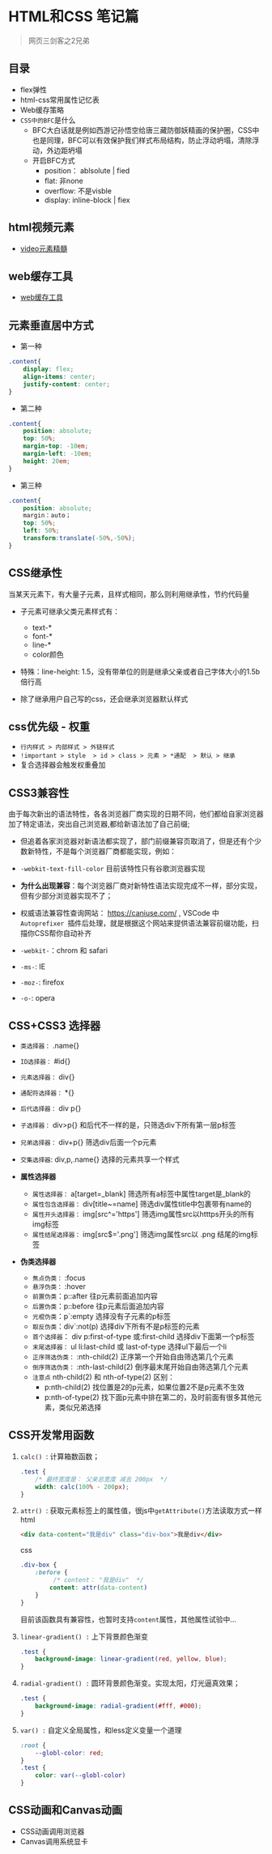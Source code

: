 # HTML和CSS 笔记篇

> 网页三剑客之2兄弟

## 目录
- flex弹性
- html-css常用属性记忆表
- Web缓存策略
- `CSS中的BFC`是什么
  - BFC大白话就是例如西游记孙悟空给唐三藏防御妖精画的保护圈，CSS中也是同理，BFC可以有效保护我们样式布局结构，防止浮动坍塌，清除浮动，外边距坍塌
  - 开启BFC方式
    - position： ablsolute | fied
    - flat: 非none
    - overflow: 不是visble
    - display: inline-block | fiex

## html视频元素
* [video元素精髓](./video/README.md)

## web缓存工具
* [web缓存工具](./Web缓存.md)

## 元素垂直居中方式
* 第一种
```css
.content{
	display: flex;
	align-items: center;
	justify-content: center;
}
```
* 第二种
```css
.content{
	position: absolute;
	top: 50%;
	margin-top: -10em;
	margin-left: -10em;
	height: 20em;
}
```
* 第三种
```css
.content{
	position: absolute;
	margin：auto；
	top: 50%;	
	left: 50%;	
	transform:translate(-50%,-50%);
}

```

## CSS继承性
当某天元素下，有大量子元素，且样式相同，那么则利用继承性，节约代码量
* 子元素可继承父类元素样式有：
  * text-*
  * font-*
  * line-*
  * color颜色

* 特殊：line-height: 1.5，没有带单位的则是继承父亲或者自己字体大小的1.5b倍行高
* 除了继承用户自己写的css，还会继承浏览器默认样式

## css优先级 - 权重
* `行内样式 > 内部样式 > 外链样式`
* `!important > style  > id > class > 元素 > *通配  > 默认 > 继承`
* 复合选择器会触发权重叠加

## CSS3兼容性
由于每次新出的语法特性，各各浏览器厂商实现的日期不同，他们都给自家浏览器加了特定语法，突出自己浏览器,都给新语法加了自己前缀;

* 但追着各家浏览器对新语法都实现了，部门前缀兼容页取消了，但是还有个少数新特性，不是每个浏览器厂商都能实现，例如：
* `-webkit-text-fill-color` 目前该特性只有谷歌浏览器实现

* **为什么出现兼容**：每个浏览器厂商对新特性语法实现完成不一样，部分实现，但有少部分浏览器实现不了；

* 权威语法兼容性查询网站： https://caniuse.com/ , VSCode 中 `Autoprefixer
`插件后处理，就是根据这个网站来提供语法兼容前缀功能，扫描你CSS帮你自动补齐

* `-webkit-`：chrom 和 safari
* `-ms-`: IE
* `-moz-`: firefox
* `-o-`: opera

## CSS+CSS3 选择器
* `类选择器：` .name{}
* `ID选择器：` #id{}
* `元素选择器：` div{}
* `通配符选择器：` *{}
* `后代选择器：` div p{}
* `子选择器：` div>p{}  和后代不一样的是，只筛选div下所有第一层p标签
* `兄弟选择器：` div+p{} 筛选div后面一个p元素
* `交集选择器`: div,p,.name{} 选择的元素共享一个样式 

* **属性选择器**
    * `属性选择器：` a[target=_blank] 筛选所有a标签中属性target是_blank的
    * `属性包含选择器：` div[title~=name] 筛选div属性title中包裹带有name的
    * `属性开头选择器：` img[src^='https'] 筛选img属性src以htttps开头的所有img标签
    * `属性结尾选择器：` img[src$='.png'] 筛选img属性src以 .png 结尾的img标签

* **伪类选择器**
    * `焦点伪类：` :focus
    * `悬浮伪类：` :hover
    * `前置伪类`：p::after 往p元素前面追加内容
    * `后置伪类`：p::before 往p元素后面追加内容
    * `光棍伪类`：p`:empty 选择没有子元素的p标签
    * `取反伪类`：div`:not(p) 选择div下所有不是p标签的元素
    * `首个选择器`： div p:first-of-type 或:first-child 选择div下面第一个p标签
    * `末尾选择器：` ul li:last-child 或 last-of-type 选择ul下最后一个li
    * `正序筛选伪类：` :nth-child(2)  正序第一个开始自由筛选第几个元素
    * `倒序筛选伪类：` :nth-last-child(2)  倒序最末尾开始自由筛选第几个元素
    * `注意点` nth-child(2) 和 nth-of-type(2) 区别：
        * p:nth-child(2) 找位置是2的p元素，如果位置2不是p元素不生效
        * p:nth-of-type(2) 找下面p元素中排在第二的，及时前面有很多其他元素，类似兄弟选择

## CSS开发常用函数
1. `calc() `: 计算箱数函数；
    ```css
    .test {
        /* 最终宽度是： 父亲总宽度 减去 200px  */
        width: calc(100% - 200px);
    }
    ```
2. `attr() `: 获取元素标签上的属性值，很js中``getAttribute()``方法读取方式一样   
    html
    ```html
    <div data-content="我是div" class="div-box">我是div</div>
    ```
    css
    ```css
    .div-box {
        :before {
             /* content： "我是div"  */
            content: attr(data-content)
        }
    }
    ```
    目前该函数具有兼容性，也暂时支持`content`属性，其他属性试验中...

3. `linear-gradient() :` 上下背景颜色渐变
    ```css
    .test {
        background-image: linear-gradient(red, yellow, blue);
    }
    ```
4. `radial-gradient() :` 圆环背景颜色渐变。实现太阳，灯光逼真效果；
    ```css
    .test {
        background-image: radial-gradient(#fff, #000);
    }
    ```
5. `var() :` 自定义全局属性，和less定义变量一个道理
    ```css
    :root {
        --globl-color: red;
    }
    .test {
        color: var(--globl-color)
    }
    ```

## CSS动画和Canvas动画
* CSS动画调用浏览器
* Canvas调用系统显卡
